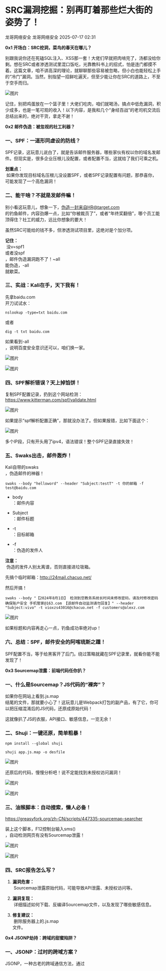 #  SRC漏洞挖掘：别再盯着那些烂大街的姿势了！  
龙哥网络安全  龙哥网络安全   2025-07-17 02:31  
  
**0x1 开场白：SRC挖洞，菜鸟的春天在哪儿？**  
  
别跟我说你还在死磕SQL注入、XSS那一套！大佬们早就把肉啃完了，汤都没给你剩。想在SRC或者渗透测试里混口饭吃，光靠教科书上的招式，怕是连门都摸不着。这篇文章，咱不讲高深的理论，就聊聊那些容易被忽略，但小白也能轻松上手的“冷门”漏洞。当然，别指望一招鲜吃遍天，但至少能让你在SRC的道路上，不至于空手而归。  
  
![图片](https://mmbiz.qpic.cn/mmbiz_jpg/7O8nPRxfRT619ibeZVGgxdFreIBrtQbK7RibaKKSdIibYZa62SNM7QavweAibFNHLrcHlhE3mjRicz2nQGPJ9U84JNQ/640?wx_fmt=jpeg "")  
  
记住，别把鸡蛋放在一个篮子里！大佬们吃肉，咱们就喝汤，搞点中低危漏洞，积少成多，也是一笔可观的收入！以下内容，是我和几个“身经百战”的老司机交流后总结出来的，绝对干货，拿走不谢！  
  
**0x2 邮件伪造：被忽视的社工利器？**  
### 一、SPF：一道形同虚设的防线？  
  
SPF记录，这玩意儿说白了，就是告诉邮件服务器，哪些家伙有权以你的域名发邮件。但现实是，很多企业压根儿没配置，或者配置不当，这就给了我们可乘之机。  
  
**划重点：**  
 如果你发现目标域名压根儿没设置SPF，或者SPF记录配置有问题，那恭喜你，可能发现了一个高危漏洞！  
### 二、能干啥？不就是发邮件嘛！  
  
别小看这玩意儿，想象一下，伪造一封来自HR@target.com  
的钓鱼邮件，内容劲爆一点，比如“你被裁员了”，或者“年终奖翻倍”，哪个员工能顶得住？社工的威力，远比你想象的要大！  
  
虽然SRC可能给的钱不多，但渗透测试项目里，这绝对是个加分项。  
  
**记住：**  
 没v=spf1  
或者没spf  
，邮件伪造漏洞跑不了！~all  
能伪造，-all  
就歇菜。  
### 三、实战：Kali在手，天下我有！  
  
先拿baidu.com  
开刀试试水：  
```
nslookup -type=txt baidu.com 
```  
  
或者  
```
dig -t txt baidu.com 
```  
  
如果看到-all  
，说明百度安全意识还可以，咱们换一家。  
  
![图片](https://mmbiz.qpic.cn/mmbiz_jpg/7O8nPRxfRT619ibeZVGgxdFreIBrtQbK706OWg1qonZoicEmuRUmgd04c074fT95e9XClOGdvS2NmJ3ngibMkWSAA/640?wx_fmt=jpeg "")  
  
![图片](https://mmbiz.qpic.cn/mmbiz_jpg/7O8nPRxfRT619ibeZVGgxdFreIBrtQbK7icJ66tjibEDRRNlmS0TjDWlpd83tJFQb1NcPJJGDI1OzhpU5mOsoNU4g/640?wx_fmt=jpeg "")  
### 四、SPF解析错误？天上掉馅饼！  
  
复制SPF配置记录，扔到这个网站检测：https://www.kitterman.com/spf/validate.html  
  
![图片](https://mmbiz.qpic.cn/mmbiz_jpg/7O8nPRxfRT619ibeZVGgxdFreIBrtQbK79M6xnfFKk4eQrxZPOicHSW55KIVsicXqV3LA1EiaEL3icQuvNfRibUTuNIg/640?wx_fmt=jpeg "")  
  
如果提示“spf解析配置正确”，那就没办法了。但如果报错，比如下面这个：  
  
![图片](https://mmbiz.qpic.cn/mmbiz_jpg/7O8nPRxfRT619ibeZVGgxdFreIBrtQbK7ZWq8LjMCTuX9Ie8yYDxUPySeTdsylkIsxfdtWTjb9iaich3B5Exe5MicA/640?wx_fmt=jpeg "")  
  
多个IP段，只有开头用了ipv4，语法错误！整个SPF记录直接失效！  
### 五、Swaks出击，邮件轰炸！  
  
Kali自带的swaks  
，伪造邮件的神器！  
```
swaks --body "helloword" --header "Subject:testT" -t 你的邮箱 -f test@baidu.com 
```  
- body  
：邮件内容  
  
- Subject  
：邮件标题  
  
- -t  
：目标邮箱  
  
- -f  
：伪造的发件人  
  
**注意：**  
 伪造的发件人别太离谱，否则直接进垃圾箱。  
  
先搞个临时邮箱：http://24mail.chacuo.net/  
  
然后开搞！  
```
swaks --body "【2024年8月1日】 检测到您教务系统长时间未修改密码，请及时修改密码确保账户安全 手机管家@163.com 【该邮件自动监测请勿回复】" --header "Subject:vivo" -t vioxzs43016@chacuo.net -f customers@alexz.com 
```  
  
![图片](https://mmbiz.qpic.cn/mmbiz_jpg/7O8nPRxfRT619ibeZVGgxdFreIBrtQbK7WrYFVPOqQttMVibQ8WaT0iaJqnIYdHEa56zlV3aic30TIjhDwZykaZpgA/640?wx_fmt=jpeg "")  
  
如果标题和内容再走心一点，钓鱼成功率绝对up！  
### 六、总结：SPF，邮件安全的阿喀琉斯之踵！  
  
SPF配置不当，等于给黑客开了后门。绕过策略就藏在SPF记录里，就看你能不能发现了！  
  
**0x3 Sourcemap泄露：前端代码任你扒？**  
### 一、什么是Sourcemap？JS代码的“裸奔”？  
  
如果你在网站上看到.js.map  
结尾的文件，那就要小心了！这玩意儿是Webpack打包的副产品，有了它，你可以把压缩混淆后的JS代码，还原成原始代码！  
  
这就像扒了JS的衣服，API接口、敏感信息，一览无余！  
### 二、Shuji：一键还原，简单粗暴！  
```
npm install --global shuji 
```  
```
shuji app.js.map -o desfile 
```  
  
![图片](https://mmbiz.qpic.cn/mmbiz_jpg/7O8nPRxfRT619ibeZVGgxdFreIBrtQbK7XrmMEzzS2dD9YwczpudcWFkhvfa4AVXPx3D3WVWPL3Zoqn20icNLqow/640?wx_fmt=jpeg "")  
  
还原后的代码，慢慢分析吧！说不定能找到未授权访问漏洞！  
  
![图片](https://mmbiz.qpic.cn/mmbiz_jpg/7O8nPRxfRT619ibeZVGgxdFreIBrtQbK72z5qp2mUBIibUceIAa4p6DI9fUibjVD6S4h1gEGY5AAYu0tsgOvvG3Bw/640?wx_fmt=jpeg "")  
  
![图片](https://mmbiz.qpic.cn/mmbiz_jpg/7O8nPRxfRT619ibeZVGgxdFreIBrtQbK7Zm8pyAAzCHgmMqCXdaNdHLQd7oicANMOPcTbWvnoqR9w3hYIv7GSpnQ/640?wx_fmt=jpeg "")  
### 三、油猴脚本：自动搜索，懒人必备！  
  
https://greasyfork.org/zh-CN/scripts/447335-sourcemap-searcher  
  
装上这个脚本，F12控制台输入sms()  
，自动检测网页有没有Sourcemap泄露！  
  
![图片](https://mmbiz.qpic.cn/mmbiz_jpg/7O8nPRxfRT619ibeZVGgxdFreIBrtQbK7D6DLyjGU39N1qUz4KZUs75NXvyEoicfib3UWUIIBvS0l4D3I4IwVtZkA/640?wx_fmt=jpeg "")  
  
![图片](https://mmbiz.qpic.cn/mmbiz_jpg/7O8nPRxfRT619ibeZVGgxdFreIBrtQbK75ruk2O9qmXf39ILmI9uYM9ECuJqGTE6EBwVs446Ics2ANOJLW1O9fw/640?wx_fmt=jpeg "")  
### 四、SRC报告怎么写？  
1. **漏洞危害：**  
 Sourcemap泄露原始代码，可能导致API泄露、未授权访问等。  
  
1. **漏洞复现：**  
 详细描述如何下载、反编译Sourcemap文件，以及发现了哪些敏感信息。  
  
1. **修复建议：**  
 删除服务器上的.js.map  
文件。  
  
**0x4 JSONP劫持：跨域的甜蜜陷阱？**  
### 一、JSONP：过时的跨域方案？  
  
JSONP，一种古老的跨域通信方法，通过<script>  
标签加载数据。简单来说，就是带callback  
参数的JSON。  
  
**注意：**  
 现在主流都用CORS了，JSONP基本被淘汰了。  
  
**工具：**  
 Burp插件jsonphunter  
  
![图片](https://mmbiz.qpic.cn/mmbiz_jpg/7O8nPRxfRT619ibeZVGgxdFreIBrtQbK7qI0WZLqhcEh5wicqwMuRiaQj9gomtwibeiaBHPgAa7eFMbpicARV0bpNf0Q/640?wx_fmt=jpeg "")  
### 二、JSONP劫持的条件：  
1. **返回content-type为text/html**  
![图片](https://mmbiz.qpic.cn/mmbiz_jpg/7O8nPRxfRT619ibeZVGgxdFreIBrtQbK7nLJ7A3zevdJ7GOPujaF9MZlHBmxupt29LlJ2iaWJTJeic8vunmWJekBA/640?wx_fmt=jpeg "")  
1. **callback参数可控**  
![图片](https://mmbiz.qpic.cn/mmbiz_jpg/7O8nPRxfRT619ibeZVGgxdFreIBrtQbK7q3g4MfE5lAibSjONicCF8H1Prnf38EF3Fe6aRN92cibfw3GCOJObf6bUA/640?wx_fmt=jpeg "")  
  
**工具下载：**https://github.com/p1g3/JSONP-Hunter  
  
**参考文章：**https://zone.huoxian.cn/d/318-burpjsonpcors  
  
![图片](https://mmbiz.qpic.cn/mmbiz_jpg/7O8nPRxfRT619ibeZVGgxdFreIBrtQbK7F5MZBUA9GJnEdbwNV4RT00wic0ibDNtxbC2rQVtSIeym1JNFHtZUSgKw/640?wx_fmt=jpeg "")  
  
**0x5 验证码：形同虚设的安全屏障？**  
### 一、验证码直接泄露？这都2024年了！  
  
修改密码的接口，验证码直接在返回包里？这安全水平，我也是醉了！  
  
![图片](https://mmbiz.qpic.cn/mmbiz_jpg/7O8nPRxfRT619ibeZVGgxdFreIBrtQbK7icRFq4oQl8ia0Lgib6tAfTCWJt7hZcicRvcwiawebiaVspVkSL5djLbbRe0g/640?wx_fmt=jpeg "")  
  
![图片](https://mmbiz.qpic.cn/mmbiz_jpg/7O8nPRxfRT619ibeZVGgxdFreIBrtQbK7I8jaFQmQIT4rM6KdGpxJrEEdpKZQiaYqFqrQ1ubnibWebptv60a8hx1w/640?wx_fmt=jpeg "")  
### 二、验证码字段可以删除？  
  
![图片](https://mmbiz.qpic.cn/mmbiz_jpg/7O8nPRxfRT619ibeZVGgxdFreIBrtQbK717wE3DP6vUBtceFEt8jZYBGaXC8Zc2KODOIwwVt1ak2yAMC1fXw5sw/640?wx_fmt=jpeg "")  
  
把type  
改成0，删掉validCode  
，短信轰炸走起！  
  
![图片](https://mmbiz.qpic.cn/mmbiz_jpg/7O8nPRxfRT619ibeZVGgxdFreIBrtQbK7q534cRhIElEvTrSy3sEBETcKtEDpddZL0kJkicY5meTO8Veias8POlVA/640?wx_fmt=jpeg "")  
### 三、验证码永不过期？  
  
验证码无限复用，直接爆破密码！  
  
![图片](https://mmbiz.qpic.cn/mmbiz_jpg/7O8nPRxfRT619ibeZVGgxdFreIBrtQbK7r1Pa8AFAX92PUpKhJLxZ2dO85f3ibjyo0PDm4HhkO23vkEe3yda1uxQ/640?wx_fmt=jpeg "")  
  
![图片](https://mmbiz.qpic.cn/mmbiz_jpg/7O8nPRxfRT619ibeZVGgxdFreIBrtQbK7wKe5xM5QYmiaq0YVicJxuGiclnmFRQnnJkwoiamf2rduqq9aBq7ntL3c6Q/640?wx_fmt=jpeg "")  
### 四、验证码DoS？  
  
修改height  
、width  
参数，让服务器返回超大验证码，直接把网站搞崩！  
  
**0x6 短信轰炸/验证码爆破：别让羊毛党钻了空子！**  
### 一、短信轰炸：  
  
注册页面，挂代理，抓包！  
  
![图片](https://mmbiz.qpic.cn/mmbiz_jpg/7O8nPRxfRT619ibeZVGgxdFreIBrtQbK7cSkEuP1GwhHB009aJjmRpeibWKibeftVibwSWbJG3W9BoWcocz2gqiby5w/640?wx_fmt=jpeg "")  
  
发现短信发送过于频繁？用@  
、空格、+86  
、逗号绕过！  
  
![图片](https://mmbiz.qpic.cn/mmbiz_jpg/7O8nPRxfRT619ibeZVGgxdFreIBrtQbK7oYWsEt6aYOjR3GHkFYlHgoQhf3GVZhKGDQAd5v10Q0qTPAGVhuV1Kg/640?wx_fmt=jpeg "")  
  
![图片](https://mmbiz.qpic.cn/mmbiz_jpg/7O8nPRxfRT619ibeZVGgxdFreIBrtQbK7nqa5NhEWflw8VqemP3LxsOmCa8Of3JU6kNic1yMeqahgwGhiczIvsgNw/640?wx_fmt=jpeg "")  
  
用Burp爆破，一分钟轰炸几十条！  
  
![图片](https://mmbiz.qpic.cn/mmbiz_jpg/7O8nPRxfRT619ibeZVGgxdFreIBrtQbK7PIQOdricA096wOTHRiaRllz6TZoEhHV4NvXssN3qrsMNG84AJ2NTTwCA/640?wx_fmt=jpeg "")  
### 二、验证码爆破：  
  
四位数验证码？Burp直接爆破！  
  
![图片](https://mmbiz.qpic.cn/mmbiz_jpg/7O8nPRxfRT619ibeZVGgxdFreIBrtQbK70azjHZmy7cTEeckSW4TDLtmrHIRju9xvZ9EFWWcic9ly3DZ6Q2uzCqA/640?wx_fmt=jpeg "")  
### 三、修复方案：  
1. 验证码绑定手机号  
  
1. 限制验证码发送频率  
  
1. 增加验证码有效期  
  
1. 加强验证码复杂度  
  
1. 限制相同IP地址或设备的访问频率  
  
**0x7 任意用户注册：你的账号，我的账号！**  
  
注册页面，随便输入一个手机号，抓包！  
  
![图片](https://mmbiz.qpic.cn/mmbiz_jpg/7O8nPRxfRT619ibeZVGgxdFreIBrtQbK7ewbXIR9IncQ1Yx09WAxOjWsAWvZ75MSMmCldPkibf2iaBnWcCTqvVtCw/640?wx_fmt=jpeg "")  
  
爆破验证码！  
  
![图片](https://mmbiz.qpic.cn/mmbiz_jpg/7O8nPRxfRT619ibeZVGgxdFreIBrtQbK7c9P8eEb8dibrBPdUGU9ktajPqOYESNybyN6Tcvb6asWqC3iaZtkvdYAg/640?wx_fmt=jpeg "")  
  
注册成功！别人的账号，变成你的了！  
  
![图片](https://mmbiz.qpic.cn/mmbiz_jpg/7O8nPRxfRT619ibeZVGgxdFreIBrtQbK7Q01nJiaAibFVRA3XhL4autOVPP8tuEu3qyb6gV0dFNXeyI3QwUCg9w5Q/640?wx_fmt=jpeg "")  
  
![图片](https://mmbiz.qpic.cn/mmbiz_jpg/7O8nPRxfRT619ibeZVGgxdFreIBrtQbK7u0W7usKQbSkqiaop3ekLTyXqFHGqwfbqWxicSVBvv0uU028E5iaZAxRgQ/640?wx_fmt=jpeg "")  
  
**0x8 云存储：被遗忘的角落？**  
### 一、AK/SK：云安全的命门！  
  
认清各大云厂商的Access Key  
特征：  
- **阿里云：**LTAI  
开头  
  
- **腾讯云：**AKID  
开头  
  
### 二、OSS存储桶：你的数据，我的地盘！  
  
泄漏的AK/SK，可以直接接管OSS存储桶！  
  
![图片](https://mmbiz.qpic.cn/mmbiz_jpg/7O8nPRxfRT619ibeZVGgxdFreIBrtQbK768Wdey9QaLyfHGuUYNXltfm7td3FUNdQjxfqHSAZouY1KfhJyfztGQ/640?wx_fmt=jpeg "")  
  
在配置文件里找到AK/SK，直接登录！  
  
![图片](https://mmbiz.qpic.cn/mmbiz_jpg/7O8nPRxfRT619ibeZVGgxdFreIBrtQbK7AbfzL5wjiaWBFkKPicJGZAf73meTBRCqia1Rr5PEPbzKalX6CIQE3KuGw/640?wx_fmt=jpeg "")  
  
![图片](https://mmbiz.qpic.cn/mmbiz_jpg/7O8nPRxfRT619ibeZVGgxdFreIBrtQbK7ib6bRPHfyTticUhUNibYAkhAxgEyNWmYOMWK3aBLyOhOqwmvmNr68us5w/640?wx_fmt=jpeg "")  
  
![图片](https://mmbiz.qpic.cn/mmbiz_jpg/7O8nPRxfRT619ibeZVGgxdFreIBrtQbK7envvrr72gbibL5C0pqVoo7UAmgpJic2iaELTfQ6jjWiboGrZ5M3Og5cPxw/640?wx_fmt=jpeg "")  
  
**工具：**  
- 阿里云OSS Browser：https://github.com/aliyun/oss-browser  
  
![图片](https://mmbiz.qpic.cn/mmbiz_jpg/7O8nPRxfRT619ibeZVGgxdFreIBrtQbK7QYE27XticEQP4p8WhoJDSocJJIXkaoxn30wyRQXuhOuw0YZHnCibwW2g/640?wx_fmt=jpeg "")  
  
输入AK/SK，连接成功！  
  
![图片](https://mmbiz.qpic.cn/mmbiz_jpg/7O8nPRxfRT619ibeZVGgxdFreIBrtQbK7kgLicD3x5AUl28hEMXQRQpjW0vJn6Be9OmwmtScsgPacOFuyNCicgPIg/640?wx_fmt=jpeg "")  
  
里面的数据，随便你玩了！  
1. **黑客/网络安全学习包**  
  
![图片](https://mmbiz.qpic.cn/sz_mmbiz_png/TiaI8Dth4IiaRCFva2ZibMZKuNBEDOAEmkUGiakynth3MRTicLcHaV4MAvjubiaIicUx4ZrMxuSdSicjzT5HfEAzJy782g/640?wx_fmt=other&wxfrom=5&wx_lazy=1&wx_co=1&tp=webp "")  
  
  
![图片](https://mmbiz.qpic.cn/sz_mmbiz_png/TiaI8Dth4IiaRCFva2ZibMZKuNBEDOAEmkU7VZiaRU6vdoIQC9ToNyrFNvkWmp92gn3R2RWyGVEiaxjTlDjic3dPsW6g/640?wx_fmt=other&wxfrom=5&wx_lazy=1&wx_co=1&tp=webp "")  
  
**资料目录**  
  
  
**282G**  
《**网络安全/黑客技术入门学习大礼包**  
》，可以**扫描下方二维码免费领取**  
！  
  
![图片](https://mmbiz.qpic.cn/mmbiz_jpg/7O8nPRxfRT4Zy8efCHagq54hvWttN7A4N5KvFOGmvfiaMJ8yTWJjx3dsmfCPMG5RKqacW5TnZKrPatrickn8pRcw/640?wx_fmt=jpeg&from=appmsg&wxfrom=5&wx_lazy=1&wx_co=1&tp=webp "")  
  
  
1.成长路线图&学习规划  
  
要学习一门新的技术，作为新手一定要**先学习成长路线图**  
，**方向不对，努力白费**  
。  
  
对于从来没有接触过网络安全的同学，我们帮你准备了详细的学习成长路线图&学习规划。可以说是最科学最系统的学习路线，大家跟着这个大的方向学习准没问题。  
  
![图片](https://mmbiz.qpic.cn/mmbiz_png/7O8nPRxfRT70xf5ibc31iaUicWicOzXOWCDCiazCkl1qd40fUnL9MRSp7FUciadf9d1iaTU5cm7qWmVymY246v6BNWibLA/640?wx_fmt=png&from=appmsg&wxfrom=5&wx_lazy=1&wx_co=1&tp=webp "")  
  
![图片](https://mmbiz.qpic.cn/sz_mmbiz_png/evTLxnBbHv6fa8BCJ5052WLSGZjTIfEDgymVV6FeniaFszgpka15xzMolFmtXDdiaaDJMwXSqTQgRgBicvbYv4tNw/640?wx_fmt=other&wxfrom=5&wx_lazy=1&wx_co=1&tp=webp "")  
  
2.视频教程  
  
网上虽然也有很多的学习资源，但基本上都残缺不全的，这是  
我们和网安大厂360共同研发的网安视频教程，之前都是  
内部资源，专业方面绝对可以秒杀国内99%的机构和个人教学！  
全网独一份，你不可能在网上找到这么专业的教程。  
  
内容涵盖了入门必备的操作系统、计算机网络和编程语言等初级知识，而且包含了中级的各种渗透技术，并且还有后期的CTF对抗、区块链安全等高阶技术。  
  
总共200多节视频，200多G的资源，不用担心学不全。  
  
![图片](https://mmbiz.qpic.cn/mmbiz_gif/7O8nPRxfRT70xf5ibc31iaUicWicOzXOWCDCr4b7vAFPEvHhR7qVkt4qwOHyEpmxZUHD7IffRmBVmtSMQs8nY89h7w/640?wx_fmt=gif&from=appmsg&wxfrom=5&wx_lazy=1&tp=webp "")  
  
3.SRC&黑客文籍  
  
大家最喜欢也是最关心的  
**SRC技术文籍&黑客技术**  
也有收录  
  
**SRC技术文籍：**  
  
![图片](https://mmbiz.qpic.cn/mmbiz_png/NAkrkExZ3dkY8ctWgyFKc2oWZY3ibCDm5lMpjofvtGCicHTLibsOF8b841UOfozGsdjDvJKiaFgibdTunKlgC9kzrTQ/640?wx_fmt=other&wxfrom=5&wx_lazy=1&wx_co=1&tp=webp "")  
  
**黑客资料由于是敏感资源，这里不能直接展示哦！**  
  
4.护网行动资料  
  
其中关于  
**HW护网行动，也准备了对应的资料，这些内容可相当于比赛的金手指！**  
  
![图片](https://mmbiz.qpic.cn/mmbiz_png/NAkrkExZ3dnMVja8hzZpia0AkKu6AWrQnaPKJSI9dNKiaR4vaJf0hqApKNbJeZnCpsQSElEicDrlAMLkRXHoyKN8A/640?wx_fmt=other&wxfrom=5&wx_lazy=1&wx_co=1&tp=webp "")  
  
5.黑客必读书单  
  
****  
6.面试题合集  
  
当你自学到这里，你就要开始  
**思考找工作**  
的事情了，而工作绕不开的就是  
**真题和面试题。**  
  
![图片](https://mmbiz.qpic.cn/mmbiz_png/NAkrkExZ3dnMVja8hzZpia0AkKu6AWrQnXxPNhSSySbwUMEWOicYYS62D1UOQExv0cYuVQ68gk2uFF2xJ4TPmRHA/640?wx_fmt=other&wxfrom=5&wx_lazy=1&wx_co=1&tp=webp "")  
  
**更多内容为防止和谐，可以扫描获取~**  
  
![图片](https://mmbiz.qpic.cn/mmbiz_png/NAkrkExZ3dnMVja8hzZpia0AkKu6AWrQnGktIUCicPreibR6b3sx1Qu0CsCZP0sZtCP4RHlMdxXuE4icCFSoL2yyBg/640?wx_fmt=other&wxfrom=5&wx_lazy=1&wx_co=1&tp=webp "")  
  
朋友们需要全套共  
**282G**  
的《**网络安全/黑客技术入门学习大礼包**  
》，可以**扫描下方二维码免费领取**  
！  
  
![图片](https://mmbiz.qpic.cn/mmbiz_jpg/7O8nPRxfRT4Zy8efCHagq54hvWttN7A4N5KvFOGmvfiaMJ8yTWJjx3dsmfCPMG5RKqacW5TnZKrPatrickn8pRcw/640?wx_fmt=jpeg&from=appmsg&wxfrom=5&wx_lazy=1&wx_co=1&tp=webp "")  
  
  
